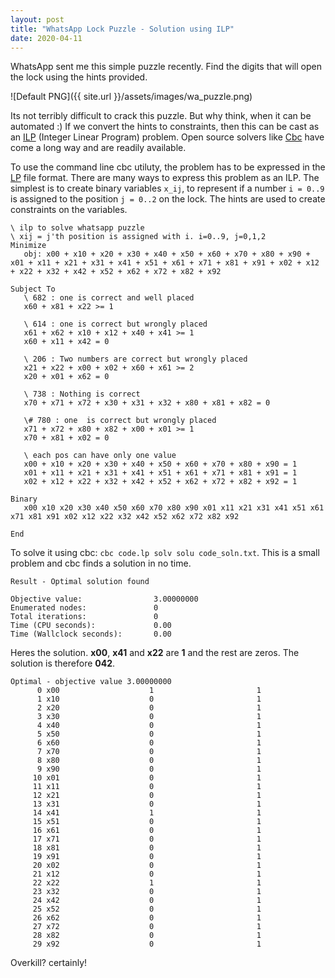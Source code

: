 ```yaml
---
layout: post
title: "WhatsApp Lock Puzzle - Solution using ILP"
date: 2020-04-11
---
```

WhatsApp sent me this simple puzzle recently. Find the digits that will open the lock using the hints provided.

![Default PNG]({{ site.url }}/assets/images/wa_puzzle.png)

Its not terribly difficult to crack this puzzle. But why think, when it can be automated :) If we convert the hints to constraints, then this can be cast as an [ILP](https://en.wikipedia.org/wiki/Integer_programming) (Integer Linear Program) problem. Open source solvers like [Cbc](https://github.com/coin-or/Cbc) have come a long way and are readily available. 

To use the command line cbc utiluty, the problem has to be expressed in the [LP](http://lpsolve.sourceforge.net/5.0/CPLEX-format.htm) file format. There are many ways to express this problem as an ILP. The simplest is to create binary variables `x_ij`, to represent if a number `i = 0..9` is assigned to the position `j = 0..2` on the lock. The hints are used to create constraints on the variables.

```
\ ilp to solve whatsapp puzzle
\ xij = j'th position is assigned with i. i=0..9, j=0,1,2
Minimize
   obj: x00 + x10 + x20 + x30 + x40 + x50 + x60 + x70 + x80 + x90 + x01 + x11 + x21 + x31 + x41 + x51 + x61 + x71 + x81 + x91 + x02 + x12 + x22 + x32 + x42 + x52 + x62 + x72 + x82 + x92

Subject To
   \ 682 : one is correct and well placed
   x60 + x81 + x22 >= 1

   \ 614 : one is correct but wrongly placed
   x61 + x62 + x10 + x12 + x40 + x41 >= 1
   x60 + x11 + x42 = 0

   \ 206 : Two numbers are correct but wrongly placed
   x21 + x22 + x00 + x02 + x60 + x61 >= 2
   x20 + x01 + x62 = 0

   \ 738 : Nothing is correct
   x70 + x71 + x72 + x30 + x31 + x32 + x80 + x81 + x82 = 0

   \# 780 : one  is correct but wrongly placed
   x71 + x72 + x80 + x82 + x00 + x01 >= 1
   x70 + x81 + x02 = 0

   \ each pos can have only one value
   x00 + x10 + x20 + x30 + x40 + x50 + x60 + x70 + x80 + x90 = 1
   x01 + x11 + x21 + x31 + x41 + x51 + x61 + x71 + x81 + x91 = 1
   x02 + x12 + x22 + x32 + x42 + x52 + x62 + x72 + x82 + x92 = 1

Binary
   x00 x10 x20 x30 x40 x50 x60 x70 x80 x90 x01 x11 x21 x31 x41 x51 x61 x71 x81 x91 x02 x12 x22 x32 x42 x52 x62 x72 x82 x92

End
```

To solve it using cbc: `cbc code.lp solv solu code_soln.txt`. This is a small problem and cbc finds a solution in no time. 
```
Result - Optimal solution found

Objective value:                3.00000000
Enumerated nodes:               0
Total iterations:               0
Time (CPU seconds):             0.00
Time (Wallclock seconds):       0.00
```

Heres the solution. **x00**, **x41** and **x22** are **1** and the rest are zeros. The solution is therefore **042**.

```
Optimal - objective value 3.00000000
      0 x00                    1                       1
      1 x10                    0                       1
      2 x20                    0                       1
      3 x30                    0                       1
      4 x40                    0                       1
      5 x50                    0                       1
      6 x60                    0                       1
      7 x70                    0                       1
      8 x80                    0                       1
      9 x90                    0                       1
     10 x01                    0                       1
     11 x11                    0                       1
     12 x21                    0                       1
     13 x31                    0                       1
     14 x41                    1                       1
     15 x51                    0                       1
     16 x61                    0                       1
     17 x71                    0                       1
     18 x81                    0                       1
     19 x91                    0                       1
     20 x02                    0                       1
     21 x12                    0                       1
     22 x22                    1                       1
     23 x32                    0                       1
     24 x42                    0                       1
     25 x52                    0                       1
     26 x62                    0                       1
     27 x72                    0                       1
     28 x82                    0                       1
     29 x92                    0                       1
```

Overkill? certainly! 
